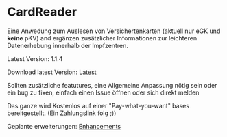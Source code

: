 # CardReader

Eine Anwedung zum Auslesen von Versichertenkarten (aktuell nur eGK und **keine** pKV) and ergänzen zusätzlicher Informationen zur leichteren Datenerhebung innerhalb der Impfzentren.

Latest Version: 1.1.4

Download latest Version: [Latest](https://github.com/Vulturif/CardReader/releases/latest)

Sollten zusätzliche featutures, eine Allgemeine Anpassung nötig sein oder ein bug zu fixen, einfach einen Issue öffnen oder sich direkt melden

Das ganze wird Kostenlos auf einer "Pay-what-you-want" bases bereitgestellt. (Ein Zahlungslink folg ;))

Geplante erweiterungen: [Enhancements](https://github.com/Vulturif/CardReader/issues?q=is%3Aissue+is%3Aopen+label%3Aenhancement)
